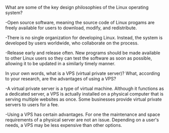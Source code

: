 What are some of the key design philosophies of the Linux operating system?

-Open source software, meaning the source code of Linux progams are freely available for users to download, modify, and redistribute.

-There is no single organization for developing Linux. Instead, the system is developed by users worldwide, who collaborate on the process.

-Release early and release often. New programs should be made available to other Linux users so they can test the software as soon as possible, allowing it to be updated in a similarly timely manner.

In your own words, what is a VPS (virtual private server)? What, according to your research, are the advantages of using a VPS?

-A virtual private server is a type of virtual machine. Although it functions as a dedicated server, a VPS is actually installed on a physical computer that is serving multiple websites as once. Some businesses provide virtual private servers to users for a fee.

-Using a VPS has certain advantages. For one the maintenance and space requirements of a physical server are not an issue. Depending on a user's needs, a VPS may be less expensive than other options.